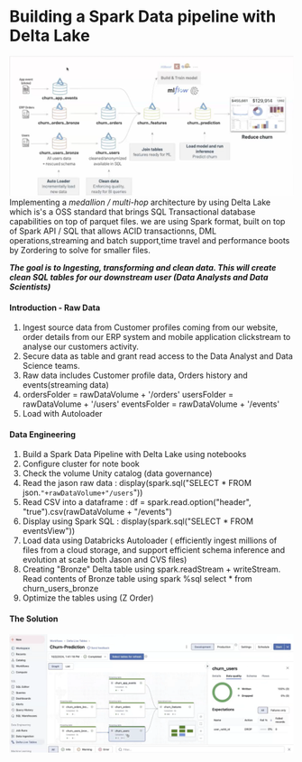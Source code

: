 # Building a Spark Data pipeline with Delta Lake
![](solution.png)
 Implementing a *medallion / multi-hop* architecture by using Delta Lake which is's a OSS standard that brings SQL Transactional database capabilities on top of parquet files.
we are using Spark format, built on top of Spark API / SQL that allows ACID transactionns, DML operations,streaming and batch support,time travel and performance boots by Zordering to 
solve for smaller files.

 _**The goal is to Ingesting, transforming and clean data. This will create clean SQL tables for our downstream user (Data Analysts and Data Scientists)**_
 
#### Introduction - Raw Data
1.  Ingest source data from  Customer profiles coming from our website, order details from our ERP system and mobile application clickstream to analyse our customers activity.
2.  Secure data as table  and grant read access to the Data Analyst and Data Science teams.
3.  Raw data includes Customer profile data, Orders history and events(streaming data)
4.  ordersFolder = rawDataVolume + '/orders'  usersFolder = rawDataVolume + '/users'    eventsFolder = rawDataVolume + '/events'
5. Load with Autoloader   
 #### Data Engineering
 1.  Build a Spark Data Pipeline with Delta Lake using notebooks
 2.  Configure cluster for note book
 3.  Check the volume Unity catalog (data governance)
 4.  Read the jason raw data : display(spark.sql("SELECT * FROM json.`"+rawDataVolume+"/users`"))
 5.  Read CSV into a dataframe : df = spark.read.option("header", "true").csv(rawDataVolume + "/events")
 6.  Display using Spark SQL : display(spark.sql("SELECT * FROM eventsView"))
 7.  Load data using Databricks Autoloader ( efficiently ingest millions of files from a cloud storage, and support efficient schema inference and evolution at scale both Jason and CVS files)
 8.  Creating "Bronze" Delta table using spark.readStream + writeStream. Read contents of Bronze table using spark %sql  select * from churn_users_bronze
 9.  Optimize the tables using (Z Order)
#### The Solution
![](pipeline_dlt.png)

























      
